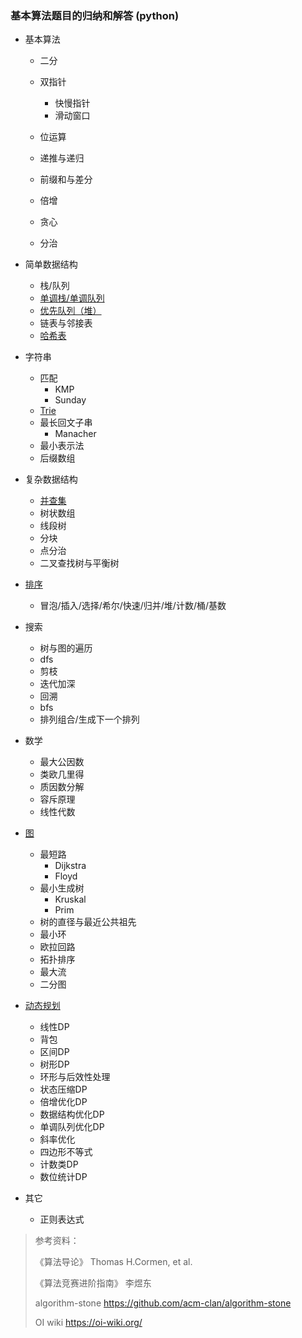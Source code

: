 ### 基本算法题目的归纳和解答 (python)

* 基本算法
  
  * 二分
  * 双指针
    * 快慢指针
    * 滑动窗口
  
  * 位运算
  * 递推与递归
  * 前缀和与差分
  * 倍增
  * 贪心
  * 分治
  
* 简单数据结构
  * 栈/队列
  * [单调栈/单调队列](./Data_structure/Monotone_stack&queue.md)
  * [优先队列（堆）](./Data_structure/Heap.md)
  * 链表与邻接表
  * [哈希表](.//Data_structure/Hash_table.md)
  
* 字符串
  * 匹配
    * KMP
    * Sunday
  * [Trie](./Data_structure/Trie.md)
  * 最长回文子串
    * Manacher
  * 最小表示法
  * 后缀数组
  
* 复杂数据结构
  * [并查集](./Complex_structure/Union-find_set.md)
  * 树状数组
  * 线段树
  * 分块
  * 点分治
  * 二叉查找树与平衡树
  
* [排序](./Sort/Sort.md)
  * 冒泡/插入/选择/希尔/快速/归并/堆/计数/桶/基数
  
* 搜索
  * 树与图的遍历
  * dfs 
  * 剪枝
  * 迭代加深
  * 回溯 
  * bfs
  * 排列组合/生成下一个排列
  
* 数学
  * 最大公因数
  * 类欧几里得
  * 质因数分解
  * 容斥原理
  * 线性代数
  
* [图](./Map/Map.md)
  * 最短路
    * Dijkstra
    * Floyd
  * 最小生成树
    * Kruskal
    * Prim
  * 树的直径与最近公共祖先
  * 最小环
  * 欧拉回路
  * 拓扑排序
  * 最大流
  * 二分图
  
* [动态规划](./DP/DP.md)
  * 线性DP
  * 背包
  * 区间DP
  * 树形DP
  * 环形与后效性处理
  * 状态压缩DP
  * 倍增优化DP
  * 数据结构优化DP
  * 单调队列优化DP
  * 斜率优化
  * 四边形不等式
  * 计数类DP
  * 数位统计DP
  
* 其它
  * 正则表达式



> 参考资料：
>
> 《算法导论》 Thomas H.Cormen, et al.
>
> 《算法竞赛进阶指南》 李煜东
>
> algorithm-stone https://github.com/acm-clan/algorithm-stone
>
> OI wiki https://oi-wiki.org/

